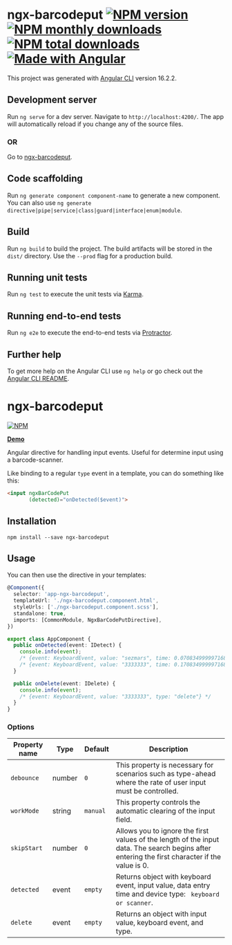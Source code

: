 # ngx-barcodeput [![NPM version](https://img.shields.io/npm/v/ngx-barcodeput.svg?style=flat)](https://www.npmjs.com/package/ngx-barcodeput) [![NPM monthly downloads](https://img.shields.io/npm/dm/ngx-barcodeput.svg?style=flat)](https://npmjs.org/package/ngx-barcodeput)  [![NPM total downloads](https://img.shields.io/npm/dt/ngx-barcodeput.svg?style=flat)](https://npmjs.org/package/ngx-barcodeput) [![Made with Angular](https://img.shields.io/badge/Made%20with-Angular-E13137.svg)](https://angular.io)


This project was generated with [Angular CLI](https://github.com/angular/angular-cli) version 16.2.2.

## Development server

Run `ng serve` for a dev server. Navigate to `http://localhost:4200/`. The app will automatically reload if you change any of the source files.

### OR

Go to [ngx-barcodeput](https://github.com/sezmars/ngx-barcodeput).

## Code scaffolding

Run `ng generate component component-name` to generate a new component. You can also use `ng generate directive|pipe|service|class|guard|interface|enum|module`.

## Build

Run `ng build` to build the project. The build artifacts will be stored in the `dist/` directory. Use the `--prod` flag for a production build.

## Running unit tests

Run `ng test` to execute the unit tests via [Karma](https://karma-runner.github.io).

## Running end-to-end tests

Run `ng e2e` to execute the end-to-end tests via [Protractor](http://www.protractortest.org/).

## Further help

To get more help on the Angular CLI use `ng help` or go check out the [Angular CLI README](https://github.com/angular/angular-cli/blob/master/README.md).


# ngx-barcodeput

[![NPM](https://nodei.co/npm/ngx-barcodeput.png?compact=true)](https://nodei.co/npm/ngx-barcodeput/)

**[Demo](https://sezmars.github.io/ngx-barcodeput/)**

Angular directive for handling input events. Useful for determine input using a barcode-scanner.

Like binding to a regular `type` event in a template, you can do something like this:

```HTML
<input ngxBarCodePut
       (detected)="onDetected($event)">
```


## Installation

```shell
npm install --save ngx-barcodeput
```


## Usage

You can then use the directive in your templates:

```typescript
@Component({
  selector: 'app-ngx-barcodeput',
  templateUrl: './ngx-barcodeput.component.html',
  styleUrls: ['./ngx-barcodeput.component.scss'],
  standalone: true,
  imports: [CommonModule, NgxBarCodePutDirective],
})

export class AppComponent {
  public onDetected(event: IDetect) {
    console.info(event); 
    /* {event: KeyboardEvent, value: "sezmars", time: 0.07083499999716878, type: "scanner"} */
    /* {event: KeyboardEvent, value: "3333333", time: 0.17083499999716878, type: "keyboard"} */
  }

  public onDelete(event: IDelete) {
    console.info(event);
    /* {event: KeyboardEvent, value: "3333333", type: "delete"} */
  }
}
```

### Options

| Property name | Type   | Default | Description                                                                                                                                    |
|---------------|--------| ------ |------------------------------------------------------------------------------------------------------------------------------------------------|
| `debounce`    | number | `0` | This property is necessary for scenarios such as type-ahead where the rate of user input must be controlled.                                   |
| `workMode`    | string | `manual` | This property controls the automatic clearing of the input field.                                                                              |
| `skipStart`   | number | `0` | Allows you to ignore the first values of the length of the input data. The search begins after entering the first character if the value is 0. |
| `detected`    | event  | `empty` | Returns object with keyboard event, input value, data entry time and device type: ` keyboard or scanner`.                                      |
| `delete`      | event  | `empty` | Returns an object with input value, keyboard event, and type.                                                                                  |
